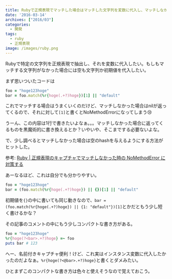 ```yaml
---
title: Rubyで正規表現でマッチした場合はマッチした文字列を変数に代入し、マッチしなかった場合にNoMethodErrorを返さない方法
date: '2016-03-14'
archives: ["2016/03"]
categories:
  - 開発
tags:
  - ruby
  - 正規表現
image: /images/ruby.png
---
```

Rubyで特定の文字列を正規表現で抽出し、それを変数に代入したい。もしもマッチする文字列がなかった場合には空も文字列か初期値を代入したい。

<!--more-->

まず思いついたコードは

```ruby
foo = "hoge123hoge"
bar = foo.match(%r{hoge(.+?)hoge})[1] || "default"
```

これでマッチする場合はうまくいくのだけど、マッチしなかった場合はnilが返ってくるので、それに対して`[1]`と書くとNoMethodErrorになってしまう😢

うーん、この内容は1行で書きたいよなぁ。。。マッチしなかった場合に返ってくるものを黒魔術的に書き換えるとか？いやいや、そこまでする必要ないよな。

で、少し調べるとマッチしなかった場合は空のhashを与えるようにする方法がヒットした。

参考: [Ruby | 正規表現のキャプチャでマッチしなかった時の NoMethodError に対策する](https://qiita.com/Yinaura/items/61f636c9902b8b9cb196)

あーなるほど、これは自分でも分かりやすい。

```ruby
foo = "hoge123hoge"
bar = (foo.match(%r{hoge(.+?)hoge}) || {})[1] || "default"
```

初期値を`{}`の中に書いても同じ動きなので、`bar = (foo.match(%r{hoge(.+?)hoge}) || {1: "default"})[1]`とかだともう少し短く書けるかな？

その記事のコメントの中にもう少しコンパクトな書き方がある。

```ruby
foo = "hoge123hoge"
%r{hoge(?<bar>.+?)hoge} =~ foo
puts bar # 123
```

へー、名前付きキャプチャ便利！けど、これ実はインスタンス変数に代入したかったのだよなぁ。`%r{hoge(?<@bar>.+?)hoge}`と書くとダメみたい。

ひとまずこのコンパクトな書き方は色々と使えそうなので覚えておこう。
